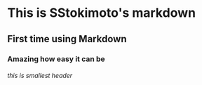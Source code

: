 # This is SStokimoto's markdown
## First time using Markdown
### Amazing how easy it can be
###### this is smallest header
